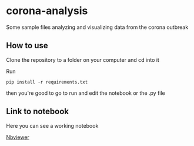 # corona-analysis
Some sample files analyzing and visualizing data from the corona outbreak

## How to use

Clone the repository to a folder on your computer and cd into it

Run
```
pip install -r requirements.txt
```

then you're good to go to run and edit the notebook or the .py file

## Link to notebook

Here you can see a working notebook

[Nbviewer](https://nbviewer.jupyter.org/github/ludokriss/corona-analysis/blob/master/main.ipynb)